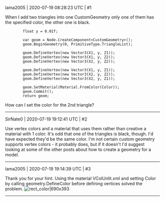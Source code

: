 lama2005 | 2020-07-19 08:28:23 UTC | #1

When I add two triangles into one CustomGeometry only one of them has the specified color, the other one is black.

            float y = 0.01f;

            var geom = Node.CreateComponent<CustomGeometry>();
            geom.BeginGeometry(0, PrimitiveType.TriangleList);

            geom.DefineVertex(new Vector3(X1, y, Z1));
            geom.DefineVertex(new Vector3(X1, y, Z2));
            geom.DefineVertex(new Vector3(X2, y, Z2));

            geom.DefineVertex(new Vector3(X1, y, Z1));
            geom.DefineVertex(new Vector3(X2, y, Z2));
            geom.DefineVertex(new Vector3(X2, y, Z1));

            geom.SetMaterial(Material.FromColor(Color));
            geom.Commit();
            return geom;

How can I set the color for the 2nd triangle?

-------------------------

SirNate0 | 2020-07-19 19:12:41 UTC | #2

Use vertex colors and a material that uses them rather than creative a material with 1 color. It's odd that one of the triangles is black, though. I'd have expected they'd be the same color. I'm not certain custom geometry supports vertex colors - it probably does, but if it doesn't I'd suggest looking at some of the other posts about how to create a geometry for a model.

-------------------------

lama2005 | 2020-07-19 19:14:39 UTC | #3

Thank you for your hint. Using the material VColUnlit.xml and setting Color by calling geometry.DefineColor before defining vertices solved the problem.
![rect_color|690x393](upload://ijWsXvJG5X7GJq9Q94qMkOz3rtQ.png)

-------------------------

